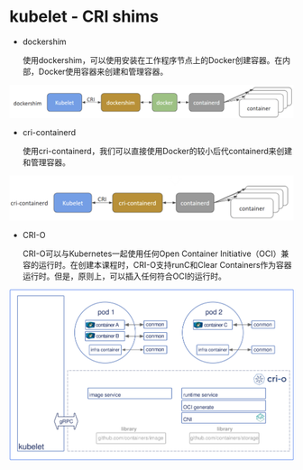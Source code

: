 # kubelet - CRI shims

* dockershim

  使用dockershim，可以使用安装在工作程序节点上的Docker创建容器。在内部，Docker使用容器来创建和管理容器。

![dockershim](../../../../.gitbook/assets/image%20%287%29.png)

* cri-containerd

  使用cri-containerd，我们可以直接使用Docker的较小后代containerd来创建和管理容器。

![cri-containerd](../../../../.gitbook/assets/image%20%288%29.png)

* CRI-O

  CRI-O可以与Kubernetes一起使用任何Open Container Initiative（OCI）兼容的运行时。在创建本课程时，CRI-O支持runC和Clear Containers作为容器运行时。但是，原则上，可以插入任何符合OCI的运行时。

![CRI-O](../../../../.gitbook/assets/image.png)

